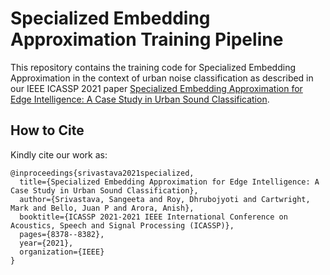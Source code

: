 # Specialized Embedding Approximation Training Pipeline
This repository contains the training code for Specialized Embedding Approximation in the context of urban noise classification as described in our IEEE ICASSP 2021 paper [Specialized Embedding Approximation for Edge Intelligence: A Case Study in Urban Sound Classification](https://ieeexplore.ieee.org/document/9414287).

## How to Cite
Kindly cite our work as:

```
@inproceedings{srivastava2021specialized,
  title={Specialized Embedding Approximation for Edge Intelligence: A Case Study in Urban Sound Classification},
  author={Srivastava, Sangeeta and Roy, Dhrubojyoti and Cartwright, Mark and Bello, Juan P and Arora, Anish},
  booktitle={ICASSP 2021-2021 IEEE International Conference on Acoustics, Speech and Signal Processing (ICASSP)},
  pages={8378--8382},
  year={2021},
  organization={IEEE}
}
```
